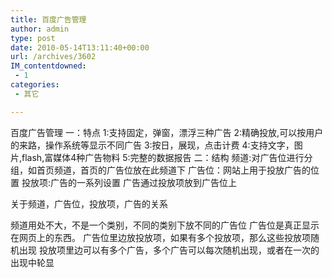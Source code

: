 ```yaml
---
title: 百度广告管理
author: admin
type: post
date: 2010-05-14T13:11:40+00:00
url: /archives/3602
IM_contentdowned:
 - 1
categories:
 - 其它

---
```

百度广告管理
一：特点
1:支持固定，弹窗，漂浮三种广告
2:精确投放,可以按用户的来路，操作系统等显示不同广告
3:按日，展现，点击计费
4:支持文字，图片,flash,富媒体4种广告物料
5:完整的数据报告
二：结构
频道:对广告位进行分组，如首页频道，首页的广告位放在此频道下
广告位：网站上用于投放广告的位置
投放项:广告的一系列设置
广告通过投放项放到广告位上

关于频道，广告位，投放项，广告的关系

频道用处不大，不是一个类别，不同的类别下放不同的广告位
广告位是真正显示在网页上的东西。
广告位里边放投放项，如果有多个投放项，那么这些投放项随机出现
投放项里边可以有多个广告，多个广告可以每次随机出现，或者在一次的出现中轮显